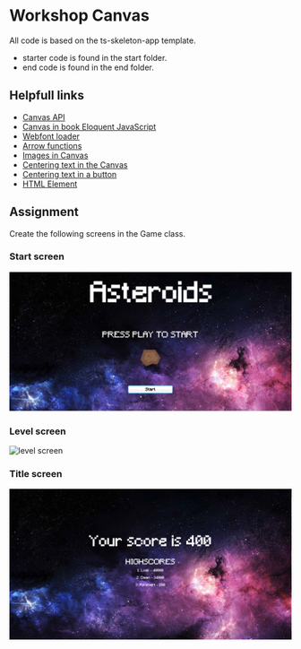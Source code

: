 # Workshop Canvas

All code is based on the ts-skeleton-app template.

- starter code is found in the start folder.
- end code is found in the end folder.

## Helpfull links

- [Canvas API](https://developer.mozilla.org/en-US/docs/Web/API/Canvas_API/Tutorial)
- [Canvas in book Eloquent JavaScript](https://eloquentjavascript.net/17_canvas.html)
- [Webfont loader](https://github.com/typekit/webfontloader)
- [Arrow functions](https://codeburst.io/javascript-arrow-functions-for-beginners-926947fc0cdc)
- [Images in Canvas](https://developer.mozilla.org/en-US/docs/Web/API/Canvas_API/Tutorial/Using_images)
- [Centering text in the Canvas](http://www.ckollars.org/canvas-text-centering.html)
- [Centering text in a button](https://stackoverflow.com/questions/24565458/centering-text-inside-a-canvas-rectangle-button)
- [HTML Element](https://developer.mozilla.org/en-US/docs/Web/API/HTMLElement)

## Assignment

Create the following screens in the Game class.

### Start screen

![start screen](./images/start-screen.png)

### Level screen

![level screen](./images/level-screen.png)

### Title screen

![title screen](./images/title-screen.png)